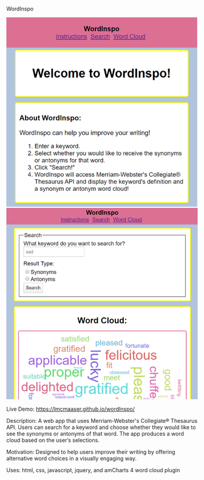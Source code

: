 WordInspo

![First screenshot of WordInspo](screenshots/wordInspoScreenShot1.png)
![Second screenshot of WordInspo](screenshots/wordInspoScreenShot2.png)

Live Demo: https://lmcmaaser.github.io/wordInspo/

Description:
  A web app that uses Merriam-Webster's Collegiate® Thesaurus API. Users can search for a keyword and choose whether they would like to see the synonyms or antonyms of that word. The app produces a word cloud based on the user’s selections.
  
Motivation:
  Designed to help users improve their writing by offering alternative word choices in a visually engaging way.  

Uses: html, css, javascript, jquery, and amCharts 4 word cloud plugin
